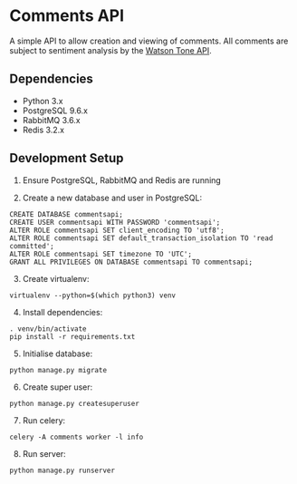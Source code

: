 # Comments API

A simple API to allow creation and viewing of comments. All comments are subject to sentiment analysis by the [Watson Tone API](https://www.ibm.com/watson/services/tone-analyzer/).

## Dependencies

* Python 3.x
* PostgreSQL 9.6.x
* RabbitMQ 3.6.x
* Redis 3.2.x

## Development Setup

1. Ensure PostgreSQL, RabbitMQ and Redis are running

2. Create a new database and user in PostgreSQL:

```
CREATE DATABASE commentsapi;
CREATE USER commentsapi WITH PASSWORD 'commentsapi';
ALTER ROLE commentsapi SET client_encoding TO 'utf8';
ALTER ROLE commentsapi SET default_transaction_isolation TO 'read committed';
ALTER ROLE commentsapi SET timezone TO 'UTC';
GRANT ALL PRIVILEGES ON DATABASE commentsapi TO commentsapi;
```

3. Create virtualenv:

```
virtualenv --python=$(which python3) venv
```

4. Install dependencies:

```
. venv/bin/activate
pip install -r requirements.txt
```

5. Initialise database:

```
python manage.py migrate
```

6. Create super user:

```
python manage.py createsuperuser
```

7. Run celery:

```
celery -A comments worker -l info
```

8. Run server:

```
python manage.py runserver
```
